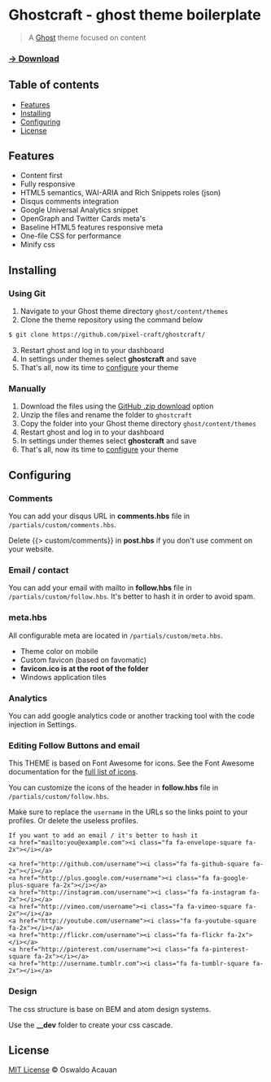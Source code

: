 # Ghostcraft - ghost theme boilerplate

> A [Ghost](https://ghost.org/) theme focused on content

### [→ Download](https://github.com/pixel-craft/ghostcraft/archive/master.zip)


## Table of contents

* [Features](#features)
* [Installing](#installing)
* [Configuring](#configuring)
* [License](#license)

## Features

* Content first
* Fully responsive
* HTML5 semantics, WAI-ARIA and Rich Snippets roles (json)
* Disqus comments integration
* Google Universal Analytics snippet
* OpenGraph and Twitter Cards meta's
* Baseline HTML5 features responsive meta
* One-file CSS for performance
* Minify css

## Installing

### Using Git
1. Navigate to your Ghost theme directory `ghost/content/themes`
2. Clone the theme repository using the command below
```sh
$ git clone https://github.com/pixel-craft/ghostcraft/
```
3. Restart ghost and log in to your dashboard
4. In settings under themes select **ghostcraft** and save
5. That's all, now its time to [configure](#configuring) your theme


### Manually
1. Download the files using the [GitHub .zip download](https://github.com/pixel-craft/ghostcraft/archive/master.zip) option
2. Unzip the files and rename the folder to `ghostcraft`
4. Copy the folder into your Ghost theme directory `ghost/content/themes`
5. Restart ghost and log in to your dashboard
6. In settings under themes select **ghostcraft** and save
7. That's all, now its time to [configure](#configuring) your theme

## Configuring

### Comments

You can add your disqus URL  in **comments.hbs** file in `/partials/custom/comments.hbs`.

Delete {{> custom/comments}} in **post.hbs** if you don't use comment on your website.

### Email / contact

You can add your email with mailto  in **follow.hbs** file in `/partials/custom/follow.hbs`. It's better to hash it in order to avoid spam.

### meta.hbs

All configurable meta are located in `/partials/custom/meta.hbs`.

* Theme color on mobile
* Custom favicon (based on favomatic)
 * **favicon.ico is at the root of the folder**
* Windows application tiles

### Analytics

You can add google analytics code or another tracking tool with the code injection in Settings.

### Editing Follow Buttons and email

This THEME is based on Font Awesome for icons.
See the Font Awesome documentation for the [full list of icons](http://fortawesome.github.io/Font-Awesome/icons/).

You can customize the icons of the header in **follow.hbs** file in `/partials/custom/follow.hbs`.

Make sure to replace the `username` in the URLs so the links point to your profiles. Or delete the useless profiles.

	If you want to add an email / it's better to hash it
	<a href="mailto:you@example.com"><i class="fa fa-envelope-square fa-2x"></i></a>

	<a href="http://github.com/username"><i class="fa fa-github-square fa-2x"></i></a>
	<a href="http://plus.google.com/+username"><i class="fa fa-google-plus-square fa-2x"></i></a>
	<a href="http://instagram.com/username"><i class="fa fa-instagram fa-2x"></i></a>
	<a href="http://vimeo.com/username"><i class="fa fa-vimeo-square fa-2x"></i></a>
	<a href="http://youtube.com/username"><i class="fa fa-youtube-square fa-2x"></i></a>
	<a href="http://flickr.com/username"><i class="fa fa-flickr fa-2x"></i></a>
	<a href="http://pinterest.com/username"><i class="fa fa-pinterest-square fa-2x"></i></a>
	<a href="http://username.tumblr.com"><i class="fa fa-tumblr-square fa-2x"></i></a>

### Design
The css structure is base on BEM and atom design systems.

Use the **__dev** folder to create your css cascade.

## License

[MIT License](http://oswaldoacauan.mit-license.org/) © Oswaldo Acauan
